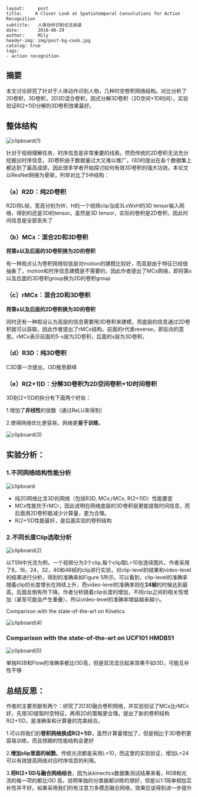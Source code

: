     layout:     post
    title:     A Closer Look at Spatiotemporal Convolutions for Action Recognition
    subtitle:   人体动作识别论文阅读
    date:       2018-06-29
    author:     Mily
    header-img: img/post-bg-cook.jpg
    catalog: true
    tags:
    - action recognition

## **摘要**

本文讨论研究了针对于人体动作识别人物，几种时空卷积网络结构。对比分析了2D卷积，3D卷积，2D3D混合卷积，因式分解3D卷积（2D空间+1D时间），实验验证R(2+1)D分解的3D卷积效果最好。

## **整体结构**

![clipboard(1)](/../img/2018-06-29-A-Closer-Look-at-Spatiotemporal-Convolutions-for-Action-Recognition/clipboard(1).png)

针对于视频理解任务，时序信息是非常重要的线索。然而传统的2D卷积无法充分挖掘出时序信息，3D卷积由于数据量过大又难以推广。I3D的提出在各个数据集上都达到了最高成绩，因此很多学者开始探讨如何有效3D卷积的强大功效。本论文以ResNet网络为骨架，列举对比了5中结构：

### **（a）R2D：纯2D卷积**

R2D将L帧，宽高分别为W，H的一个视频clip当成3LxWxH的3D tensor输入网络，得到的还是3D的tensor。虽然是3D tensor，实际的卷积是2D卷积，因此时间信息是全部丢失了

### **（b）MCx：混合2D和3D卷积**

**将第x以及后面的3D卷积换为2D的卷积**

有一种观点认为卷积网络较低层对motion的建模比较好，而高层由于特征已经很抽象了，motion和时序信息建模是不需要的，因此作者提出了MCx网络，即将第x以及后面的3D卷积group换为2D的卷积group

### （c）rMCx：混合2D和3D卷积

**将第x以及后面的2D卷积换为3D的卷积**

同时还有一种假设认为高层的信息需要用3D卷积来建模，而底层的信息通过2D卷积就可以获取，因此作者提出了rMCx结构，前面的r代表reverse，即反向的意思。rMCx表示前面的5-x层为2D卷积，后面的x层为3D卷积。

### **（d）R3D：纯3D卷积**

C3D第一次提出，I3D推至巅峰

### **（e）R(2+1)D：分解3D卷积为2D空间卷积+1D时间卷积**

3D到(2+1)D的拆分有下面两个好处：

1.增加了**非线性**的层数（通过ReLU来得到）

2.使得网络优化更容易，网络更**易于训练**。

![clipboard(3)](/../img/2018-06-29-A-Closer-Look-at-Spatiotemporal-Convolutions-for-Action-Recognition/clipboard(3).png)

## **实验分析：**

### **1.不同网络结构性能分析**

![clipboard](/../img/2018-06-29-A-Closer-Look-at-Spatiotemporal-Convolutions-for-Action-Recognition/clipboard.png)

- 纯2D网络比含3D的网络（包括R3D, MCx,rMCx, R(2+1)D）性能要差
- MCx性能优于rMCr，因此说明在网络底层的3D卷积层更能提取时间信息，而后面用2D卷积能减少计算量，更为合理。
- R(2+1)D性能最好，是后面实验的卷积结构

### **2.不同长度Clip选取分析**

![clipboard(2)](/../img/2018-06-29-A-Closer-Look-at-Spatiotemporal-Convolutions-for-Action-Recognition/clipboard(2).png)

以TSN中光流为例，一个视频分为3个clip,每个clip取L=10张连续图片。作者采用了8，16，24，32，40和48帧的clip进行实验，对clip-level的结果和video-level的结果进行分析，得到的准确率如Figure 5所示。可以看到，clip-level的准确率随着clip的长度增长在持续上升，而video-level的准确率则在**24帧**的时候达到最高，后面反倒有所下降，作者分析随着clip长度的增加，不同clip之间的相关性增加（甚至可能会产生重叠），所以video-level的准确率增益越来越小。

Comparison with the state-of-the-art on Kinetics

![clipboard(4)](/../img/2018-06-29-A-Closer-Look-at-Spatiotemporal-Convolutions-for-Action-Recognition/clipboard(4).png)

### Comparison with the state-of-the-art on UCF101 HMDB51

![clipboard(5)](/../img/2018-06-29-A-Closer-Look-at-Spatiotemporal-Convolutions-for-Action-Recognition/clipboard(5).png)

单独RGB和Flow的准确率都比I3D高，但是双流混合起来效果不如I3D，可能互补性不够

## **总结反思：**

作者的主要贡献有两个：研究了2D3D融合卷积网络，并实验验证了MCx比rMCx好，先用3D提取时空特征，再用2D的策略更合理。提出了新的卷积结构R(2+1)D，是准确率和计算量的完美结合。

1.可以将我们的**卷积网络换成R(2+1)D**，虽然计算量增加了，但是相比于3D卷积更容易训练，而且预期的性能结构会更好

2.**增加clip里面的帧数**。传统光流都是采用L=10，而这里的实验验证，增加L=24可以有效提高网络对应时序信息的利用。

3.**将R(2+1)D与融合网络结合**，因为从kinectics数据集测试结果来看，RGB和光流的每一项的都比I3D 高，说明单独的分类器都训练的很好，但是以1:1简单相加互补性并不好。如果采用我们的有注意力多模态融合网络，效果应该得到进一步提升